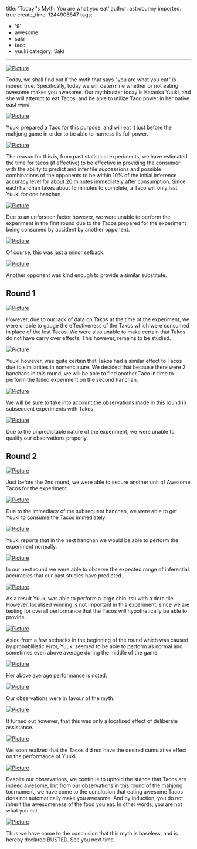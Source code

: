 title: 'Today''s Myth: You are what you eat'
author: astrobunny
imported: true
create_time: 1244908847
tags:
- '9'
- awesome
- saki
- taco
- yuuki
category: Saki
---
 [![](wp-uploads/2009/06/wpid-shinji-saki-09-e08479d9-6-500x283.jpg "Picture")](/images/wp-uploads/2009/06/wpid-shinji-saki-09-e08479d9-6.jpg)  
  
Today, we shall find out if the myth that says "you are what you eat" is indeed true. Specifically, today we will determine whether or not eating awesome makes you awesome. Our mythbuster today is Kataoka Yuuki, and she will attempt to eat Tacos, and be able to utilize Taco power in her native east wind.  
<!--more-->  
 [![](wp-uploads/2009/06/wpid-shinji-saki-09-e08479d9-9-500x283.jpg "Picture")](/images/wp-uploads/2009/06/wpid-shinji-saki-09-e08479d9-9.jpg)  
  
Yuuki prepared a Taco for this purpose, and will eat it just before the mahjong game in order to be able to harness its full power.  
  
 [![](wp-uploads/2009/06/wpid-tacopower-500x500.jpg "Picture")](/images/wp-uploads/2009/06/wpid-tacopower.jpg)  
  
The reason for this is, from past statistical experiments, we have estimated the time for tacos (if effective) to be effective in providing the consumer with the ability to predict and infer tile successions and possible combinations of the opponents to be within 10% of the initial inference accuracy level for about 20 minutes immediately after consumption. Since each hanchan takes about 15 minutes to complete, a Taco will only last Yuuki for one hanchan.  
  
 [![](wp-uploads/2009/06/wpid-shinji-saki-09-e08479d9-11-500x283.jpg "Picture")](/images/wp-uploads/2009/06/wpid-shinji-saki-09-e08479d9-11.jpg)  
  
Due to an unforseen factor however, we were unable to perform the experiment in the first round due to the Tacos prepared for the experiment being consumed by accident by another opponent.  
  
 [![](wp-uploads/2009/06/wpid-shinji-saki-09-e08479d9-15-500x283.jpg "Picture")](/images/wp-uploads/2009/06/wpid-shinji-saki-09-e08479d9-15.jpg)  
  
Of course, this was just a minor setback.  
  
 [![](wp-uploads/2009/06/wpid-shinji-saki-09-e08479d9-22-500x283.jpg "Picture")](/images/wp-uploads/2009/06/wpid-shinji-saki-09-e08479d9-22.jpg)  
  
Another opponent was kind enough to provide a similar substitute.  
  

## Round 1
  
  
 [![](wp-uploads/2009/06/wpid-shinji-saki-09-e08479d9-23-500x283.jpg "Picture")](/images/wp-uploads/2009/06/wpid-shinji-saki-09-e08479d9-23.jpg)  
  
However, due to our lack of data on Takos at the time of the experiment, we were unable to gauge the effectiveness of the Takos which were consumed in place of the lost Tacos. We were also unable to make certain that Takos do not have carry over effects. This however, remains to be studied.  
  
 [![](wp-uploads/2009/06/wpid-shinji-saki-09-e08479d9-24-500x283.jpg "Picture")](/images/wp-uploads/2009/06/wpid-shinji-saki-09-e08479d9-24.jpg)  
  
Yuuki however, was quite certain that Takos had a similar effect to Tacos due to similarities in nomenclature. We decided that because there were 2 hanchans in this round, we will be able to find another Taco in time to perform the failed experiment on the second hanchan.  
  
 [![](wp-uploads/2009/06/wpid-shinji-saki-09-e08479d9-25-500x283.jpg "Picture")](/images/wp-uploads/2009/06/wpid-shinji-saki-09-e08479d9-25.jpg)  
  
We will be sure to take into account the observations made in this round in subsequent experiments with Takos.  
  
 [![](wp-uploads/2009/06/wpid-shinji-saki-09-e08479d9-27-500x283.jpg "Picture")](/images/wp-uploads/2009/06/wpid-shinji-saki-09-e08479d9-27.jpg)  
  
Due to the unpredictable nature of the experiment, we were unable to qualify our observations properly.  
  

## Round 2
  
  
 [![](wp-uploads/2009/06/wpid-shinji-saki-09-e08479d9-30-500x283.jpg "Picture")](/images/wp-uploads/2009/06/wpid-shinji-saki-09-e08479d9-30.jpg)  
  
Just before the 2nd round, we were able to secure another unit of Awesome Tacos for the experiment.   
  
 [![](wp-uploads/2009/06/wpid-shinji-saki-09-e08479d9-31-500x283.jpg "Picture")](/images/wp-uploads/2009/06/wpid-shinji-saki-09-e08479d9-31.jpg)  
  
Due to the immediacy of the subsequent hanchan, we were able to get Yuuki to consume the Tacos immediately.  
  
 [![](wp-uploads/2009/06/wpid-shinji-saki-09-e08479d9-32-500x283.jpg "Picture")](/images/wp-uploads/2009/06/wpid-shinji-saki-09-e08479d9-32.jpg)  
  
Yuuki reports that in the next hanchan we would be able to perform the experiment normally.  
  
 [![](wp-uploads/2009/06/wpid-shinji-saki-09-e08479d9-34-500x283.jpg "Picture")](/images/wp-uploads/2009/06/wpid-shinji-saki-09-e08479d9-34.jpg)  
  
In our next round we were able to observe the expected range of inferential accuracies that our past studies have predicted.  
  
 [![](wp-uploads/2009/06/wpid-shinji-saki-09-e08479d9-35-500x283.jpg "Picture")](/images/wp-uploads/2009/06/wpid-shinji-saki-09-e08479d9-35.jpg)  
  
As a result Yuuki was able to perform a large chin itsu with a dora tile. However, localised winning is not important in this experiment, since we are testing for overall performance that the Tacos will hypothetically be able to provide.  
  
 [![](wp-uploads/2009/06/wpid-shinji-saki-09-e08479d9-36-500x283.jpg "Picture")](/images/wp-uploads/2009/06/wpid-shinji-saki-09-e08479d9-36.jpg)  
  
Aside from a few setbacks in the beginning of the round which was caused by probablilistic error, Yuuki seemed to be able to perform as normal and sometimes even above average during the middle of the game.  
  
 [![](wp-uploads/2009/06/wpid-shinji-saki-09-e08479d9-37-500x283.jpg "Picture")](/images/wp-uploads/2009/06/wpid-shinji-saki-09-e08479d9-37.jpg)  
  
Her above average performance is noted.  
  
 [![](wp-uploads/2009/06/wpid-shinji-saki-09-e08479d9-41-500x283.jpg "Picture")](/images/wp-uploads/2009/06/wpid-shinji-saki-09-e08479d9-41.jpg)  
  
Our observations were in favour of the myth.  
  
 [![](wp-uploads/2009/06/wpid-shinji-saki-09-e08479d9-42-500x283.jpg "Picture")](/images/wp-uploads/2009/06/wpid-shinji-saki-09-e08479d9-42.jpg)  
  
It turned out however, that this was only a localised effect of deliberate assistance.  
  
 [![](wp-uploads/2009/06/wpid-shinji-saki-09-e08479d9-46-500x283.jpg "Picture")](/images/wp-uploads/2009/06/wpid-shinji-saki-09-e08479d9-46.jpg)  
  
We soon realized that the Tacos did not have the desired cumulative effect on the performance of Yuuki.  
  
 [![](wp-uploads/2009/06/wpid-shinji-saki-09-e08479d9-47-500x283.jpg "Picture")](/images/wp-uploads/2009/06/wpid-shinji-saki-09-e08479d9-47.jpg)  
  
Despite our observations, we continue to uphold the stance that Tacos are indeed awesome, but from our observations in this round of the mahjong tournament, we have come to the conclusion that eating awesome Tacos does not automatically make you awesome. And by induction, you do not inherit the awesomeness of the food you eat. In other words, you are not what you eat.  
  
 [![](wp-uploads/2009/06/wpid-copy-of-shinji-saki-09-e08479d9-9-500x283.jpg "Picture")](/images/wp-uploads/2009/06/wpid-copy-of-shinji-saki-09-e08479d9-9.jpg)  
  
Thus we have come to the conclusion that this myth is baseless, and is hereby declared BUSTED. See you next time.